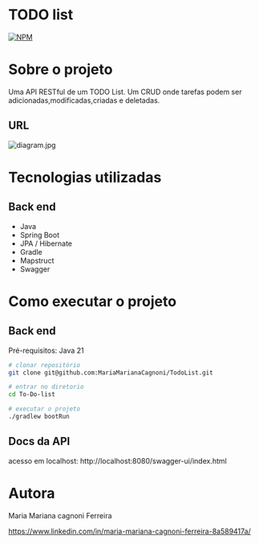 # TODO list
[![NPM](https://img.shields.io/npm/l/react)](https://github.com/neliocursos/exemplo-readme/blob/main/LICENSE)

# Sobre o projeto

Uma API RESTful de um TODO List.
Um CRUD onde  tarefas podem ser adicionadas,modificadas,criadas e deletadas.


## URL
![diagram.jpg](..%2F..%2FDownloads%2Fdiagram.jpg)
# Tecnologias utilizadas
## Back end
- Java
- Spring Boot
- JPA / Hibernate
- Gradle
- Mapstruct
- Swagger

# Como executar o projeto

## Back end
Pré-requisitos: Java 21

```bash
# clonar repositório
git clone git@github.com:MariaMarianaCagnoni/TodoList.git

# entrar no diretorio
cd To-Do-list

# executar o projeto
./gradlew bootRun

```
## Docs da API
acesso em localhost:
http://localhost:8080/swagger-ui/index.html


# Autora

Maria Mariana cagnoni Ferreira

https://www.linkedin.com/in/maria-mariana-cagnoni-ferreira-8a589417a/
